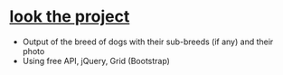 # [look the project](https://innarennenkampf.github.io/7_project/)
- Output of the breed of dogs with their sub-breeds (if any) and their photo
- Using free API, jQuery, Grid (Bootstrap)
